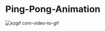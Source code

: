 # Ping-Pong-Animation

![ezgif com-video-to-gif](https://user-images.githubusercontent.com/56980017/85536092-128bb100-b613-11ea-8837-1a97a034599d.gif)
